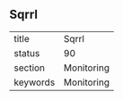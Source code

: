 ## Sqrrl


|          |            |
| -------- | ---------- |
| title    | Sqrrl      | 
| status   | 90         |
| section  | Monitoring |
| keywords | Monitoring |


